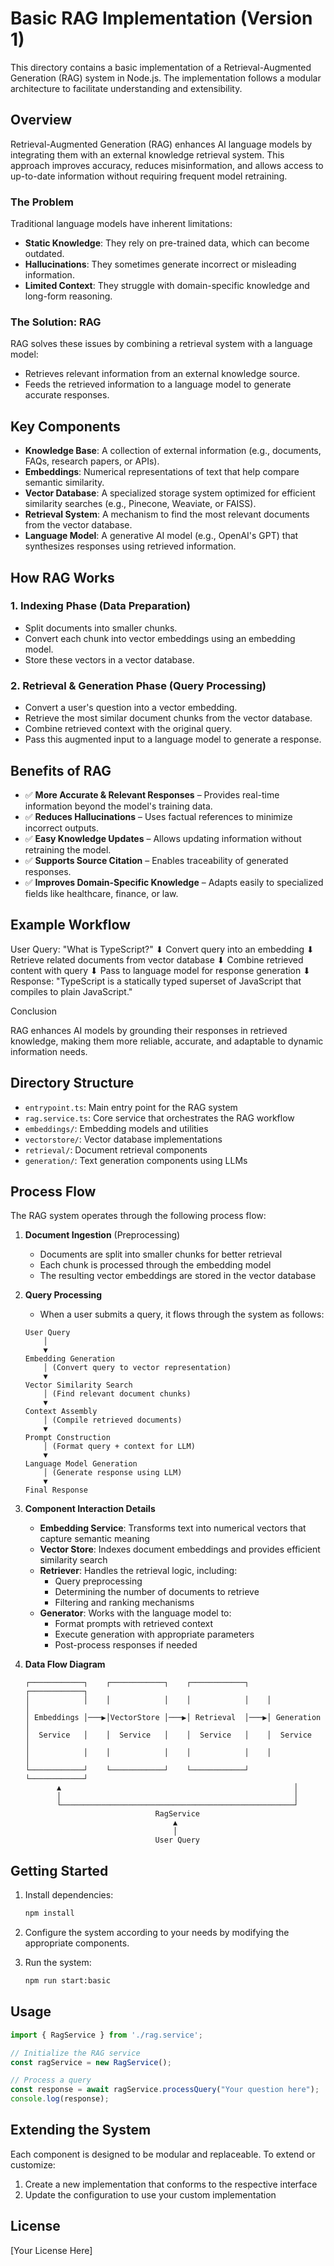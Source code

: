# Basic RAG Implementation (Version 1)

This directory contains a basic implementation of a Retrieval-Augmented Generation (RAG) system in Node.js. The implementation follows a modular architecture to facilitate understanding and extensibility.

## Overview

Retrieval-Augmented Generation (RAG) enhances AI language models by integrating them with an external knowledge retrieval system. This approach improves accuracy, reduces misinformation, and allows access to up-to-date information without requiring frequent model retraining.

### The Problem

Traditional language models have inherent limitations:

- **Static Knowledge**: They rely on pre-trained data, which can become outdated.
- **Hallucinations**: They sometimes generate incorrect or misleading information.
- **Limited Context**: They struggle with domain-specific knowledge and long-form reasoning.

### The Solution: RAG

RAG solves these issues by combining a retrieval system with a language model:

- Retrieves relevant information from an external knowledge source.
- Feeds the retrieved information to a language model to generate accurate responses.

## Key Components

- **Knowledge Base**: A collection of external information (e.g., documents, FAQs, research papers, or APIs).
- **Embeddings**: Numerical representations of text that help compare semantic similarity.
- **Vector Database**: A specialized storage system optimized for efficient similarity searches (e.g., Pinecone, Weaviate, or FAISS).
- **Retrieval System**: A mechanism to find the most relevant documents from the vector database.
- **Language Model**: A generative AI model (e.g., OpenAI's GPT) that synthesizes responses using retrieved information.

## How RAG Works

### 1. Indexing Phase (Data Preparation)

- Split documents into smaller chunks.
- Convert each chunk into vector embeddings using an embedding model.
- Store these vectors in a vector database.

### 2. Retrieval & Generation Phase (Query Processing)

- Convert a user's question into a vector embedding.
- Retrieve the most similar document chunks from the vector database.
- Combine retrieved context with the original query.
- Pass this augmented input to a language model to generate a response.

## Benefits of RAG

- ✅ **More Accurate & Relevant Responses** – Provides real-time information beyond the model's training data.
- ✅ **Reduces Hallucinations** – Uses factual references to minimize incorrect outputs.
- ✅ **Easy Knowledge Updates** – Allows updating information without retraining the model.
- ✅ **Supports Source Citation** – Enables traceability of generated responses.
- ✅ **Improves Domain-Specific Knowledge** – Adapts easily to specialized fields like healthcare, finance, or law.

## Example Workflow

User Query: "What is TypeScript?"
   ⬇
Convert query into an embedding
   ⬇
Retrieve related documents from vector database
   ⬇
Combine retrieved content with query
   ⬇
Pass to language model for response generation
   ⬇
Response: "TypeScript is a statically typed superset of JavaScript that compiles to plain JavaScript."

Conclusion

RAG enhances AI models by grounding their responses in retrieved knowledge, making them more reliable, accurate, and adaptable to dynamic information needs.

## Directory Structure

- `entrypoint.ts`: Main entry point for the RAG system
- `rag.service.ts`: Core service that orchestrates the RAG workflow
- `embeddings/`: Embedding models and utilities
- `vectorstore/`: Vector database implementations
- `retrieval/`: Document retrieval components
- `generation/`: Text generation components using LLMs

## Process Flow

The RAG system operates through the following process flow:

1. **Document Ingestion** (Preprocessing)
   - Documents are split into smaller chunks for better retrieval
   - Each chunk is processed through the embedding model
   - The resulting vector embeddings are stored in the vector database

2. **Query Processing**
   - When a user submits a query, it flows through the system as follows:
   
   ```
   User Query
       │
       ▼
   Embedding Generation
       │ (Convert query to vector representation)
       ▼
   Vector Similarity Search
       │ (Find relevant document chunks)
       ▼
   Context Assembly
       │ (Compile retrieved documents)
       ▼
   Prompt Construction
       │ (Format query + context for LLM)
       ▼
   Language Model Generation
       │ (Generate response using LLM)
       ▼
   Final Response
   ```

3. **Component Interaction Details**
   - **Embedding Service**: Transforms text into numerical vectors that capture semantic meaning
   - **Vector Store**: Indexes document embeddings and provides efficient similarity search
   - **Retriever**: Handles the retrieval logic, including:
     - Query preprocessing
     - Determining the number of documents to retrieve
     - Filtering and ranking mechanisms
   - **Generator**: Works with the language model to:
     - Format prompts with retrieved context
     - Execute generation with appropriate parameters
     - Post-process responses if needed

4. **Data Flow Diagram**
   ```
   ┌────────────┐    ┌────────────┐    ┌────────────┐    ┌────────────┐
   │            │    │            │    │            │    │            │
   │ Embeddings │───▶│VectorStore │───▶│ Retrieval  │───▶│ Generation │
   │  Service   │    │  Service   │    │  Service   │    │  Service   │
   │            │    │            │    │            │    │            │
   └────────────┘    └────────────┘    └────────────┘    └────────────┘
          ▲                                                    │
          │                                                    │
          └────────────────────────────────────────────────────┘
                                RagService
                                    ▲
                                    │
                                User Query
   ```

## Getting Started

1. Install dependencies:
   ```bash
   npm install
   ```

2. Configure the system according to your needs by modifying the appropriate components.

3. Run the system:
   ```bash
   npm run start:basic
   ```

## Usage

```typescript
import { RagService } from './rag.service';

// Initialize the RAG service
const ragService = new RagService();

// Process a query
const response = await ragService.processQuery("Your question here");
console.log(response);
```

## Extending the System

Each component is designed to be modular and replaceable. To extend or customize:

1. Create a new implementation that conforms to the respective interface
2. Update the configuration to use your custom implementation

## License

[Your License Here]
